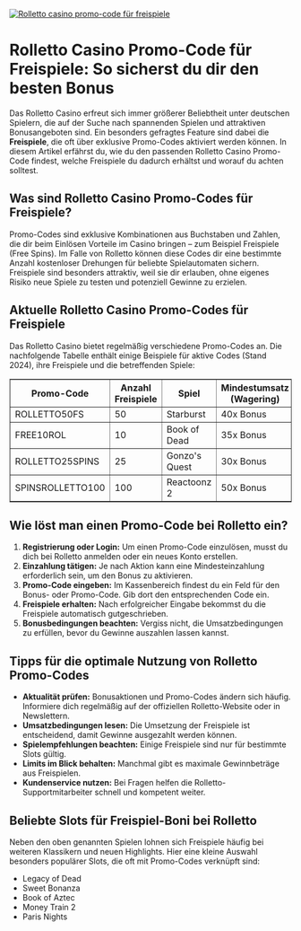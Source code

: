 [![Rolletto casino promo-code für freispiele](https://123-caf.pages.dev/gitsignup.png)](https://vrmoo.ru/Bt82HjjY)

<h1>Rolletto Casino Promo-Code für Freispiele: So sicherst du dir den besten Bonus</h1>  <p>Das Rolletto Casino erfreut sich immer größerer Beliebtheit unter deutschen Spielern, die auf der Suche nach spannenden Spielen und attraktiven Bonusangeboten sind. Ein besonders gefragtes Feature sind dabei die <strong>Freispiele</strong>, die oft über exklusive Promo-Codes aktiviert werden können. In diesem Artikel erfährst du, wie du den passenden Rolletto Casino Promo-Code findest, welche Freispiele du dadurch erhältst und worauf du achten solltest.</p>  <h2>Was sind Rolletto Casino Promo-Codes für Freispiele?</h2>  <p>Promo-Codes sind exklusive Kombinationen aus Buchstaben und Zahlen, die dir beim Einlösen Vorteile im Casino bringen – zum Beispiel Freispiele (Free Spins). Im Falle von Rolletto können diese Codes dir eine bestimmte Anzahl kostenloser Drehungen für beliebte Spielautomaten sichern. Freispiele sind besonders attraktiv, weil sie dir erlauben, ohne eigenes Risiko neue Spiele zu testen und potenziell Gewinne zu erzielen.</p>  <h2>Aktuelle Rolletto Casino Promo-Codes für Freispiele</h2>  <p>Das Rolletto Casino bietet regelmäßig verschiedene Promo-Codes an. Die nachfolgende Tabelle enthält einige Beispiele für aktive Codes (Stand 2024), ihre Freispiele und die betreffenden Spiele:</p>  <table border="1" cellpadding="5" cellspacing="0" style="border-collapse: collapse; width: 100%;">   <thead>     <tr>       <th>Promo-Code</th>       <th>Anzahl Freispiele</th>       <th>Spiel</th>       <th>Mindestumsatz (Wagering)</th>     </tr>   </thead>   <tbody>     <tr>       <td>ROLLETTO50FS</td>       <td>50</td>       <td>Starburst</td>       <td>40x Bonus</td>     </tr>     <tr>       <td>FREE10ROL</td>       <td>10</td>       <td>Book of Dead</td>       <td>35x Bonus</td>     </tr>     <tr>       <td>ROLLETTO25SPINS</td>       <td>25</td>       <td>Gonzo's Quest</td>       <td>30x Bonus</td>     </tr>     <tr>       <td>SPINSROLLETTO100</td>       <td>100</td>       <td>Reactoonz 2</td>       <td>50x Bonus</td>     </tr>   </tbody> </table>  <h2>Wie löst man einen Promo-Code bei Rolletto ein?</h2>  <ol>   <li><strong>Registrierung oder Login:</strong> Um einen Promo-Code einzulösen, musst du dich bei Rolletto anmelden oder ein neues Konto erstellen.</li>   <li><strong>Einzahlung tätigen:</strong> Je nach Aktion kann eine Mindesteinzahlung erforderlich sein, um den Bonus zu aktivieren.</li>   <li><strong>Promo-Code eingeben:</strong> Im Kassenbereich findest du ein Feld für den Bonus- oder Promo-Code. Gib dort den entsprechenden Code ein.</li>   <li><strong>Freispiele erhalten:</strong> Nach erfolgreicher Eingabe bekommst du die Freispiele automatisch gutgeschrieben.</li>   <li><strong>Bonusbedingungen beachten:</strong> Vergiss nicht, die Umsatzbedingungen zu erfüllen, bevor du Gewinne auszahlen lassen kannst.</li> </ol>  <h2>Tipps für die optimale Nutzung von Rolletto Promo-Codes</h2>  <ul>   <li><strong>Aktualität prüfen:</strong> Bonusaktionen und Promo-Codes ändern sich häufig. Informiere dich regelmäßig auf der offiziellen Rolletto-Website oder in Newslettern.</li>   <li><strong>Umsatzbedingungen lesen:</strong> Die Umsetzung der Freispiele ist entscheidend, damit Gewinne ausgezahlt werden können.</li>   <li><strong>Spielempfehlungen beachten:</strong> Einige Freispiele sind nur für bestimmte Slots gültig.</li>   <li><strong>Limits im Blick behalten:</strong> Manchmal gibt es maximale Gewinnbeträge aus Freispielen.</li>   <li><strong>Kundenservice nutzen:</strong> Bei Fragen helfen die Rolletto-Supportmitarbeiter schnell und kompetent weiter.</li> </ul>  <h2>Beliebte Slots für Freispiel-Boni bei Rolletto</h2>  <p>Neben den oben genannten Spielen lohnen sich Freispiele häufig bei weiteren Klassikern und neuen Highlights. Hier eine kleine Auswahl besonders populärer Slots, die oft mit Promo-Codes verknüpft sind:</p>  <ul>   <li>Legacy of Dead</li>   <li>Sweet Bonanza</li>   <li>Book of Aztec</li>   <li>Money Train 2</li>   <li>Paris Nights</li> </ul>